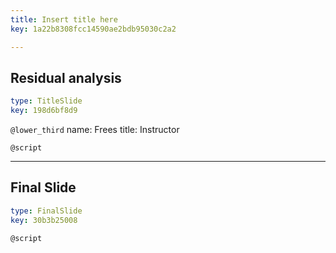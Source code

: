 ```yaml
---
title: Insert title here
key: 1a22b8308fcc14590ae2bdb95030c2a2

---
```

## Residual analysis

```yaml
type: TitleSlide
key: 198d6bf8d9
```





`@lower_third`
name: Frees
title: Instructor

`@script`




---
## Final Slide

```yaml
type: FinalSlide
key: 30b3b25008
```






`@script`



